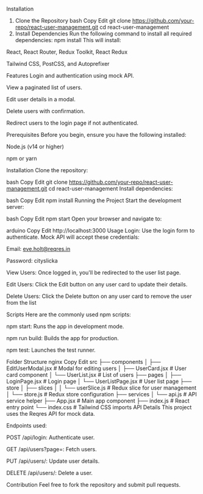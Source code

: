 Installation
1. Clone the Repository
bash
Copy
Edit
git clone https://github.com/your-repo/react-user-management.git
cd react-user-management
2. Install Dependencies
Run the following command to install all required dependencies:
npm install
This will install:

React, React Router, Redux Toolkit, React Redux

Tailwind CSS, PostCSS, and Autoprefixer

Features
Login and authentication using mock API.

View a paginated list of users.

Edit user details in a modal.

Delete users with confirmation.

Redirect users to the login page if not authenticated.

Prerequisites
Before you begin, ensure you have the following installed:

Node.js (v14 or higher)

npm or yarn

Installation
Clone the repository:

bash
Copy
Edit
git clone https://github.com/your-repo/react-user-management.git
cd react-user-management
Install dependencies:

bash
Copy
Edit
npm install
Running the Project
Start the development server:

bash
Copy
Edit
npm start
Open your browser and navigate to:

arduino
Copy
Edit
http://localhost:3000
Usage
Login:
Use the login form to authenticate. Mock API will accept these credentials:

Email: eve.holt@reqres.in

Password: cityslicka

View Users:
Once logged in, you'll be redirected to the user list page.

Edit Users:
Click the Edit button on any user card to update their details.

Delete Users:
Click the Delete button on any user card to remove the user from the list

Scripts
Here are the commonly used npm scripts:

npm start: Runs the app in development mode.

npm run build: Builds the app for production.

npm test: Launches the test runner.

Folder Structure
nginx
Copy
Edit
src
├── components
│   ├── EditUserModal.jsx   # Modal for editing users
│   ├── UserCard.jsx        # User card component
│   └── UserList.jsx        # List of users
├── pages
│   ├── LoginPage.jsx       # Login page
│   └── UserListPage.jsx    # User list page
├── store
│   ├── slices
│   │   └── userSlice.js    # Redux slice for user management
│   └── store.js            # Redux store configuration
├── services
│   └── api.js              # API service helper
├── App.jsx                 # Main app component
├── index.js                # React entry point
└── index.css               # Tailwind CSS imports
API Details
This project uses the Reqres API for mock data.

Endpoints used:

POST /api/login: Authenticate user.

GET /api/users?page=<page>: Fetch users.

PUT /api/users/<id>: Update user details.

DELETE /api/users/<id>: Delete a user.

Contribution
Feel free to fork the repository and submit pull requests.

